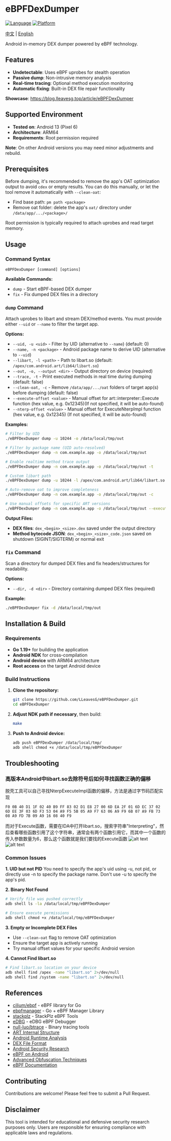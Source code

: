 # eBPFDexDumper

[![Language](https://img.shields.io/badge/Language-Go-blue.svg)](https://golang.org/)
[![Platform](https://img.shields.io/badge/Platform-Android-green.svg)](https://android.com/)

[中文](README.md) | [English](README_en.md)

Android in-memory DEX dumper powered by eBPF technology.

## Features
- **Undetectable**: Uses eBPF uprobes for stealth operation
- **Passive dump**: Non-intrusive memory analysis
- **Real-time tracing**: Optional method execution monitoring
- **Automatic fixing**: Built-in DEX file repair functionality

**Showcase**: https://blog.lleavesg.top/article/eBPFDexDumper

## Supported Environment
- **Tested on**: Android 13 (Pixel 6)
- **Architecture**: ARM64
- **Requirements**: Root permission required

**Note**: On other Android versions you may need minor adjustments and rebuild.

## Prerequisites
Before dumping, it's recommended to remove the app's OAT optimization output to avoid `cdex` or empty results. You can do this manually, or let the tool remove it automatically with `--clean-oat`:
- Find base path: `pm path <package>`
- Remove oat folder: delete the app's `oat/` directory under `/data/app/.../<package>/`

Root permission is typically required to attach uprobes and read target memory.

## Usage

### Command Syntax
```
eBPFDexDumper [command] [options]
```

**Available Commands:**
- `dump` - Start eBPF-based DEX dumper
- `fix` - Fix dumped DEX files in a directory

### `dump` Command
Attach uprobes to libart and stream DEX/method events. You must provide either `--uid` or `--name` to filter the target app.

**Options:**
- `--uid, -u <uid>` - Filter by UID (alternative to `--name`) (default: 0)
- `--name, -n <package>` - Android package name to derive UID (alternative to `--uid`)
- `--libart, -l <path>` - Path to libart.so (default: `/apex/com.android.art/lib64/libart.so`)
- `--out, -o, --output <dir>` - Output directory on device (required)
- `--trace, -t` - Print executed methods in real time during dumping (default: false)
- `--clean-oat, -c` - Remove `/data/app/.../oat` folders of target app(s) before dumping (default: false)
- `--execute-offset <value>` - Manual offset for art::interpreter::Execute function (hex value, e.g. 0x12345)(If not specified, it will be auto-found)
- `--nterp-offset <value>` - Manual offset for ExecuteNterpImpl function (hex value, e.g. 0x12345) (If not specified, it will be auto-found)

**Examples:**
```bash
# Filter by UID
./eBPFDexDumper dump -u 10244 -o /data/local/tmp/out

# Filter by package name (UID auto-resolved)
./eBPFDexDumper dump -n com.example.app -o /data/local/tmp/out

# Enable realtime method trace output
./eBPFDexDumper dump -n com.example.app -o /data/local/tmp/out -t

# Custom libart path
./eBPFDexDumper dump -u 10244 -l /apex/com.android.art/lib64/libart.so -o /sdcard/dex_out

# Auto-remove oat to improve completeness
./eBPFDexDumper dump -n com.example.app -o /data/local/tmp/out -c

# Use manual offsets for specific ART versions
./eBPFDexDumper dump -n com.example.app -o /data/local/tmp/out --execute-offset 0x12345 --nterp-offset 0x67890
```

**Output Files:**
- **DEX files**: `dex_<begin>_<size>.dex` saved under the output directory
- **Method bytecode JSON**: `dex_<begin>_<size>_code.json` saved on shutdown (SIGINT/SIGTERM) or normal exit

### `fix` Command
Scan a directory for dumped DEX files and fix headers/structures for readability.

**Options:**
- `--dir, -d <dir>` - Directory containing dumped DEX files (required)

**Example:**
```bash
./eBPFDexDumper fix -d /data/local/tmp/out
```

## Installation & Build

### Requirements
- **Go 1.19+** for building the application
- **Android NDK** for cross-compilation
- **Android device** with ARM64 architecture
- **Root access** on the target Android device

### Build Instructions
1. **Clone the repository:**
   ```bash
   git clone https://github.com/LLeavesG/eBPFDexDumper.git
   cd eBPFDexDumper
   ```

2. **Adjust NDK path if necessary**, then build:
   ```bash
   make
   ```

3. **Push to Android device:**
   ```bash
   adb push eBPFDexDumper /data/local/tmp/
   adb shell chmod +x /data/local/tmp/eBPFDexDumper
   ```

## Troubleshooting

### 高版本Android中libart.so去除符号后如何寻找函数正确的偏移
脱壳工具可以自己寻找NterpExecuteImpl函数的偏移，方法是通过字节码匹配实现
```
F0 0B 40 D1 1F 02 40 B9 FF 83 02 D1 E8 27 00 6D EA 2F 01 6D EC 37 02 6D EE 3F 03 6D F3 53 04 A9 F5 5B 05 A9 F7 63 06 A9 F9 6B 07 A9 FB 73 08 A9 FD 7B 09 A9 16 08 40 F9
```

而对于Execute函数，需要在IDA中打开libart.so，搜索字符串"Interpreting"，然后查看哪些函数引用了这个字符串，通常会有两个函数引用它，而其中一个函数的传入参数数量为6，那么这个函数就是我们要找的Execute函数
![alt text](img/image.png)
![alt text](img/image1.png)


### Common Issues

**1. UID but not PID**
You need to specify the app's uid using -u, not pid, or directly use -n to specify the package name.
Don't use -u to specify the app's pid.

**2. Binary Not Found**
```bash
# Verify file was pushed correctly
adb shell ls -la /data/local/tmp/eBPFDexDumper

# Ensure execute permissions
adb shell chmod +x /data/local/tmp/eBPFDexDumper
```

**3. Empty or Incomplete DEX Files**
- Use `--clean-oat` flag to remove OAT optimization
- Ensure the target app is actively running
- Try manual offset values for your specific Android version

**4. Cannot Find libart.so**
```bash
# Find libart.so location on your device
adb shell find /apex -name "libart.so" 2>/dev/null
adb shell find /system -name "libart.so" 2>/dev/null
```

## References
- [cilium/ebpf](https://github.com/cilium/ebpf) - eBPF library for Go
- [ebpfmanager](https://github.com/gojue/ebpfmanager) - Go + eBPF Manager Library
- [stackplz](https://github.com/SeeFlowerX/stackplz) - StackPlz eBPF Tools
- [eDBG](https://github.com/ShinoLeah/eDBG) - eDBG eBPF Debugger
- [null-luo/btrace](https://github.com/null-luo/btrace) - Binary tracing tools
- [ART Internal Structure](https://evilpan.com/2021/12/26/art-internal/)
- [Android Runtime Analysis](https://zhuanlan.zhihu.com/p/523692715)
- [DEX File Format](https://blog.csdn.net/weixin_47668107/article/details/114251185)
- [Android Security Research](https://juejin.cn/post/7045575502991458340)
- [eBPF on Android](https://juejin.cn/post/7384992816906747913)
- [Advanced Obfuscation Techniques](https://blog.quarkslab.com/dji-the-art-of-obfuscation.html)
- [eBPF Documentation](https://blog.seeflower.dev/archives/84/#title-7)

## Contributing

Contributions are welcome! Please feel free to submit a Pull Request.


## Disclaimer

This tool is intended for educational and defensive security research purposes only. Users are responsible for ensuring compliance with applicable laws and regulations.